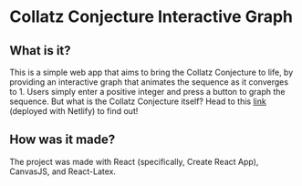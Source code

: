 # Collatz Conjecture Interactive Graph

## What is it?

This is a simple web app that aims to bring the Collatz Conjecture to life, by providing an interactive graph that animates the sequence as it converges to 1. Users simply enter a positive integer and press a button to graph the sequence.
But what is the Collatz Conjecture itself? Head to this [link](https://zealous-noether-dc8d9a.netlify.app) (deployed with Netlify) to find out!

## How was it made?
The project was made with React (specifically, Create React App), CanvasJS, and React-Latex.
